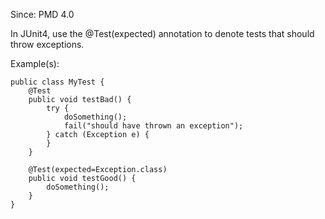 Since: PMD 4.0

In JUnit4, use the @Test(expected) annotation to denote tests that should throw exceptions.

Example(s):
```
public class MyTest {
    @Test
    public void testBad() {
        try {
            doSomething();
            fail("should have thrown an exception");
        } catch (Exception e) {
        }
    }

    @Test(expected=Exception.class)
    public void testGood() {
        doSomething();
    }
}
```

